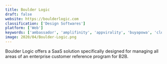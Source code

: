 ```yaml
---
title: Boulder Logic
draft: false 
website: https://boulderlogic.com
classification: ['Design Softwares']
platform: ['Web']
keywords: ['ambassador', 'amplifinity', 'appvirality', 'buyapowa', 'cloudsponge', 'extole', 'flocktory', 'friendbuy', 'omnistar_tell', 'pay_with_a_tweet', 'perkville', 'prefinery', 'referral_rock', 'referral_saasquatch', 'referralhero', 'salescamp', 'sociable_labs_s2s_engine', 'talkable']
image: 2020/04/Boulder-Logic.png
---
```

Boulder Logic offers a SaaS solution specifically designed for managing all areas of an enterprise customer reference program for B2B.